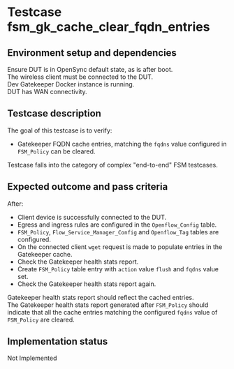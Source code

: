 # Testcase fsm_gk_cache_clear_fqdn_entries

## Environment setup and dependencies

Ensure DUT is in OpenSync default state, as is after boot.\
The wireless client must be connected to the DUT.\
Dev
Gatekeeper Docker instance is running.\
DUT has WAN connectivity.

## Testcase description

The goal of this testcase is to verify:

- Gatekeeper FQDN cache entries, matching the `fqdns` value configured in `FSM_Policy` can be cleared.

Testcase falls into the category of complex "end-to-end" FSM testcases.

## Expected outcome and pass criteria

After:

- Client device is successfully connected to the DUT.
- Egress and ingress rules are configured in the `Openflow_Config` table.
- `FSM_Policy`, `Flow_Service_Manager_Config` and `Openflow_Tag` tables are configured.
- On the connected client `wget` request is made to populate entries in the Gatekeeper cache.
- Check the Gatekeeper health stats report.
- Create `FSM_Policy` table entry with `action` value `flush` and `fqdns` value set.
- Check the Gatekeeper health stats report again.

Gatekeeper health stats report should reflect the cached entries.\
The Gatekeeper health stats report generated after
`FSM_Policy` should indicate that all the cache entries matching the configured `fqdns` value of `FSM_Policy` are
cleared.

## Implementation status

Not Implemented
